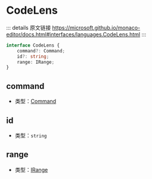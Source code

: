 # CodeLens

<backTop />
        
::: details 原文链接
https://microsoft.github.io/monaco-editor/docs.html#interfaces/languages.CodeLens.html
:::

```ts
interface CodeLens {
    command?: Command;
    id?: string;
    range: IRange;
}
```

## command
- 类型：[Command](/api/languages/Command.md)

## id
- 类型：`string`

## range
- 类型：[IRange](/api/IRange.md)
